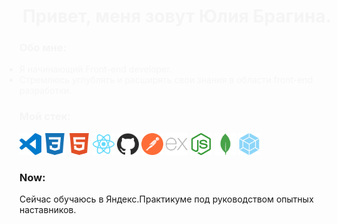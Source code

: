 <h1 align="center" style="color: #F5F5F5" >Привет, меня зовут Юлия Брагина.</h1>
<section>
  <h3 align="left" style="color: #F5F5F5">Обо мне: </h3>
  <ul align="left" style="color: #F5F5F5; padding: 0">
    <li>Я начинающий Front-end developer.</li>
    <li>Стремлюсь углублять и расширять свои знания в области front-end разработки.</li>
  </ul>
</section>

<section>
  <h3 align="left" style="color: #F5F5F5">Мой стек: </h3>
  <div>
    <img src="https://github.com/JuliaBragina/JuliaBragina/blob/main/img/visualstudiocode.svg" width="35" height="35" style="max-width: 100%" alt="visualstudiocode"/>
    <img src="https://github.com/JuliaBragina/JuliaBragina/blob/main/img/css3.svg" width="35" height="35" style="max-width: 100%" alt="CSS3"/>
    <img src="https://github.com/JuliaBragina/JuliaBragina/blob/main/img/html5.svg" width="35" height="35" style="max-width: 100%" alt="HTML5"/>
    <img src="https://github.com/JuliaBragina/JuliaBragina/blob/main/img/react.svg" width="35" height="35" style="max-width: 100%" alt="React.js"/>
    <img src="https://github.com/JuliaBragina/JuliaBragina/blob/main/img/github.svg" width="35" height="35" style="max-width: 100%" alt="github"/>
    <img src="https://github.com/JuliaBragina/JuliaBragina/blob/main/img/postman.svg" width="35" height="35" style="max-width: 100%" alt="Postman"/>
    <img src="https://github.com/JuliaBragina/JuliaBragina/blob/main/img/express.svg" width="35" height="35" style="max-width: 100%" alt="express"/>
    <img src="https://github.com/JuliaBragina/JuliaBragina/blob/main/img/nodedotjs.svg" width="35" height="35" style="max-width: 100%" alt="nodejs"/>
    <img src="https://github.com/JuliaBragina/JuliaBragina/blob/main/img/mongodb.svg" width="35" height="35" style="max-width: 100%" alt="mongodb"/>
    <img src="https://github.com/JuliaBragina/JuliaBragina/blob/main/img/webpack.svg" width="35" height="35" style="max-width: 100%" alt="webpack"/>
  </div>
</section>

<section>
  <h3 align="left" >Now: </h3>
  <p>Сейчас обучаюсь в Яндекс.Практикуме под руководством опытных наставников.</p>
</section>
